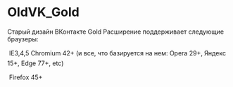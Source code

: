 # OldVK_Gold
   Старый дизайн ВКонтакте Gold Расширение поддерживает следующие браузеры:
   
  &#149; IE3,4,5 Chromium 42+ (и все, что базируется на нем: Opera 29+, Яндекс 15+, Edge 77+, etc)
   
  &#149; Firefox 45+
